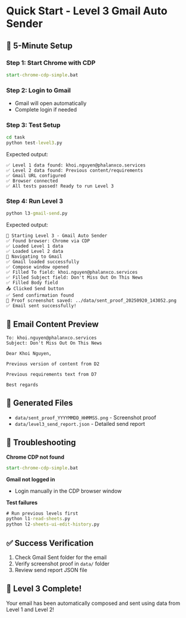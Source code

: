 # Quick Start - Level 3 Gmail Auto Sender

## 🚀 5-Minute Setup

### Step 1: Start Chrome with CDP
```cmd
start-chrome-cdp-simple.bat
```

### Step 2: Login to Gmail
- Gmail will open automatically
- Complete login if needed

### Step 3: Test Setup
```cmd
cd task
python test-level3.py
```

Expected output:
```
✅ Level 1 data found: khoi.nguyen@phalanxco.services
✅ Level 2 data found: Previous content/requirements  
✅ Gmail URL configured
✅ Browser connected
✅ All tests passed! Ready to run Level 3
```

### Step 4: Run Level 3
```cmd
python l3-gmail-send.py
```

Expected output:
```
🚀 Starting Level 3 - Gmail Auto Sender
✅ Found browser: Chrome via CDP
✅ Loaded Level 1 data
✅ Loaded Level 2 data  
📧 Navigating to Gmail
✅ Gmail loaded successfully
✅ Compose window opened
✅ Filled To field: khoi.nguyen@phalanxco.services
✅ Filled Subject field: Don't Miss Out On This News
✅ Filled Body field
📤 Clicked Send button
✅ Send confirmation found
📸 Proof screenshot saved: ../data/sent_proof_20250920_143052.png
✅ Email sent successfully!
```

## 📧 Email Content Preview
```
To: khoi.nguyen@phalanxco.services
Subject: Don't Miss Out On This News

Dear Khoi Nguyen,

Previous version of content from D2

Previous requirements text from D7

Best regards
```

## 📁 Generated Files
- `data/sent_proof_YYYYMMDD_HHMMSS.png` - Screenshot proof
- `data/level3_send_report.json` - Detailed send report

## 🔧 Troubleshooting

**Chrome CDP not found**
```cmd
start-chrome-cdp-simple.bat
```

**Gmail not logged in**  
- Login manually in the CDP browser window

**Test failures**
```cmd
# Run previous levels first
python l1-read-sheets.py
python l2-sheets-ui-edit-history.py
```

## ✅ Success Verification
1. Check Gmail Sent folder for the email
2. Verify screenshot proof in `data/` folder
3. Review send report JSON file

## 🎯 Level 3 Complete!
Your email has been automatically composed and sent using data from Level 1 and Level 2!